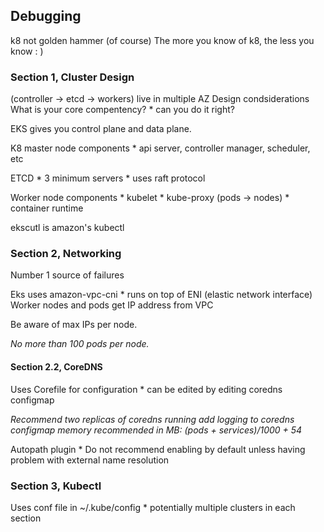 Debugging
---------

k8 not golden hammer (of course)
The more you know of k8, the less you know  : )

### Section 1, Cluster Design
(controller -> etcd -> workers) live in multiple AZ
Design condsiderations
What is your core compentency?
    * can you do it right?

EKS gives you control plane and data plane.

K8 master node components
    * api server, controller manager, scheduler, etc

ETCD 
    * 3 minimum servers
    * uses raft protocol

Worker node components
    * kubelet
    * kube-proxy (pods -> nodes)
    * container runtime

ekscutl is amazon's kubectl

### Section 2, Networking
Number 1 source of failures

Eks uses amazon-vpc-cni
    * runs on top of ENI (elastic network interface)
Worker nodes and pods get IP address from VPC

Be aware of max IPs per node.

_No more than 100 pods per node._

#### Section 2.2, CoreDNS
Uses Corefile for configuration
    * can be edited by editing coredns configmap

_Recommend two replicas of coredns running_
_add logging to coredns configmap_
_memory recommended in MB: (pods + services)/1000 + 54_

Autopath plugin
    * Do not recommend enabling by default unless having problem with external name resolution

### Section 3, Kubectl
Uses conf file in ~/.kube/config
    * potentially multiple clusters in each section
